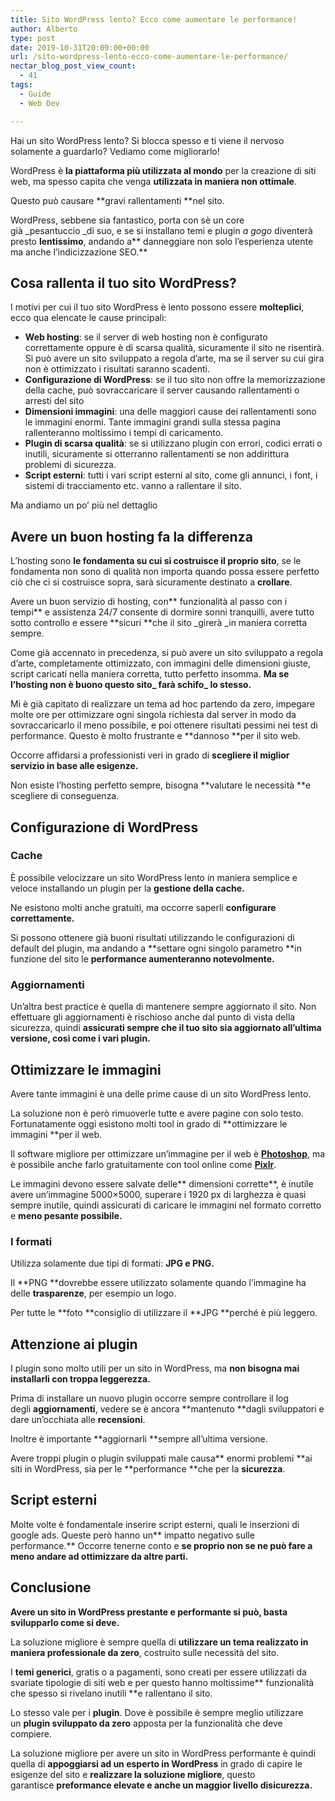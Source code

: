 ```yaml
---
title: Sito WordPress lento? Ecco come aumentare le performance!
author: Alberto
type: post
date: 2019-10-31T20:09:00+00:00
url: /sito-wordpress-lento-ecco-come-aumentare-le-performance/
nectar_blog_post_view_count:
  - 41
tags:
  - Guide
  - Web Dev

---
```

Hai un sito WordPress lento? Si blocca spesso e ti viene il nervoso solamente a guardarlo? Vediamo come migliorarlo!

WordPress è **la piattaforma più utilizzata al mondo** per la creazione di siti web, ma spesso capita che venga **utilizzata in maniera non ottimale**.

Questo può causare **gravi rallentamenti **nel sito.

WordPress, sebbene sia fantastico, porta con sè un core già _pesantuccio _di suo, e se si installano temi e plugin _a gogo_ diventerà presto **lentissimo**, andando a** danneggiare non solo l’esperienza utente ma anche l’indicizzazione SEO.**

## Cosa rallenta il tuo sito WordPress?

I motivi per cui il tuo sito WordPress è lento possono essere **molteplici**, ecco qua elencate le cause principali:

  * **Web hosting**: se il server di web hosting non è configurato correttamente oppure è di scarsa qualità, sicuramente il sito ne risentirà. Si può avere un sito sviluppato a regola d’arte, ma se il server su cui gira non è ottimizzato i risultati saranno scadenti.
  * **Configurazione di WordPress**: se il tuo sito non offre la memorizzazione della cache, può sovraccaricare il server causando rallentamenti o arresti del sito
  * **Dimensioni immagini**: una delle maggiori cause dei rallentamenti sono le immagini enormi. Tante immagini grandi sulla stessa pagina rallenteranno moltissimo i tempi di caricamento.
  * **Plugin di scarsa qualità**: se si utilizzano plugin con errori, codici errati o inutili, sicuramente si otterranno rallentamenti se non addirittura problemi di sicurezza.
  * **Script esterni**: tutti i vari script esterni al sito, come gli annunci, i font, i sistemi di tracciamento etc. vanno a rallentare il sito.

Ma andiamo un po’ più nel dettaglio

## Avere un buon hosting fa la differenza

L’hosting sono **le fondamenta su cui si costruisce il proprio sito**, se le fondamenta non sono di qualità non importa quando possa essere perfetto ciò che ci si costruisce sopra, sarà sicuramente destinato a **crollare**.

Avere un buon servizio di hosting, con** funzionalità al passo con i tempi** e assistenza 24/7 consente di dormire sonni tranquilli, avere tutto sotto controllo e essere **sicuri **che il sito _girerà _in maniera corretta sempre.

Come già accennato in precedenza, si può avere un sito sviluppato a regola d’arte, completamente ottimizzato, con immagini delle dimensioni giuste, script caricati nella maniera corretta, tutto perfetto insomma. **Ma se l’hosting non è buono questo sito_ farà schifo_ lo stesso.**

Mi è già capitato di realizzare un tema ad hoc partendo da zero, impegare molte ore per ottimizzare ogni singola richiesta dal server in modo da sovraccaricarlo il meno possibile, e poi ottenere risultati pessimi nei test di performance. Questo è molto frustrante e **dannoso **per il sito web.

Occorre affidarsi a professionisti veri in grado di **scegliere il miglior servizio in base alle esigenze.**

Non esiste l’hosting perfetto sempre, bisogna **valutare le necessità **e scegliere di conseguenza.

## Configurazione di WordPress

### Cache

È possibile velocizzare un sito WordPress lento in maniera semplice e veloce installando un plugin per la **gestione della cache.**

Ne esistono molti anche gratuiti, ma occorre saperli **configurare correttamente.**

Si possono ottenere già buoni risultati utilizzando le configurazioni di default del plugin, ma andando a **settare ogni singolo parametro **in funzione del sito le **performance aumenteranno notevolmente.**

### Aggiornamenti

Un’altra best practice è quella di mantenere sempre aggiornato il sito. Non effettuare gli aggiornamenti è rischioso anche dal punto di vista della sicurezza, quindi **assicurati sempre che il tuo sito sia aggiornato all’ultima versione, così come i vari plugin.**

## Ottimizzare le immagini

Avere tante immagini è una delle prime cause di un sito WordPress lento.

La soluzione non è però rimuoverle tutte e avere pagine con solo testo. Fortunatamente oggi esistono molti tool in grado di **ottimizzare le immagini **per il web.

Il software migliore per ottimizzare un’immagine per il web è **[Photoshop][1]**, ma è possibile anche farlo gratuitamente con tool online come **[Pixlr][2]**.

Le immagini devono essere salvate delle** dimensioni corrette**, è inutile avere un’immagine 5000×5000, superare i 1920 px di larghezza è quasi sempre inutile, quindi assicurati di caricare le immagini nel formato corretto e **meno pesante possibile.**

### I formati

Utilizza solamente due tipi di formati: **JPG e PNG.**

Il **PNG **dovrebbe essere utilizzato solamente quando l’immagine ha delle **trasparenze**, per esempio un logo.

Per tutte le **foto **consiglio di utilizzare il **JPG **perché è più leggero.

## Attenzione ai plugin

I plugin sono molto utili per un sito in WordPress, ma **non bisogna mai installarli con troppa leggerezza.**

Prima di installare un nuovo plugin occorre sempre controllare il log degli **aggiornamenti**, vedere se è ancora **mantenuto **dagli sviluppatori e dare un’occhiata alle **recensioni**.

Inoltre è importante **aggiornarli **sempre all’ultima versione.

Avere troppi plugin o plugin sviluppati male causa** enormi problemi **ai siti in WordPress, sia per le **performance **che per la **sicurezza**.

## Script esterni

Molte volte è fondamentale inserire script esterni, quali le inserzioni di google ads. Queste però hanno un** impatto negativo sulle performance.** Occorre tenerne conto e **se proprio non se ne può fare a meno andare ad ottimizzare da altre parti.**

## Conclusione

**Avere un sito in WordPress prestante e performante si può, basta svilupparlo come si deve.**

La soluzione migliore è sempre quella di **utilizzare un tema realizzato in maniera professionale da zero**, costruito sulle necessità del sito.

I **temi generici**, gratis o a pagamenti, sono creati per essere utilizzati da svariate tipologie di siti web e per questo hanno moltissime** funzionalità che spesso si rivelano inutili **e rallentano il sito.

Lo stesso vale per i **plugin**. Dove è possibile è sempre meglio utilizzare un **plugin sviluppato da zero** apposta per la funzionalità che deve compiere.

La soluzione migliore per avere un sito in WordPress performante è quindi quella di **appoggiarsi ad un esperto in WordPress** in grado di capire le esigenze del sito e **realizzare la soluzione migliore**, questo garantisce **preformance elevate e anche un maggior livello disicurezza.**

 [1]: https://www.adobe.com/it/products/photoshop.html
 [2]: https://pixlr.com/e/